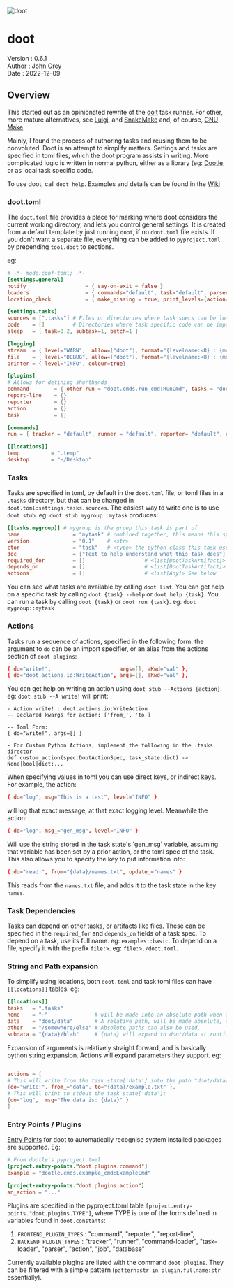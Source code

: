 ![doot](https://github.com/jgrey4296/doot/assets/5943270/170a5631-6175-4d92-8d66-e26aa2c2e472)
# doot
Version : 0.6.1  
Author  : John Grey  
Date    : 2022-12-09  

## Overview
This started out as an opinionated rewrite of the [doit](https://pydoit.org/contents.html) task runner.
For other, more mature alternatives, see [Luigi](https://github.com/spotify/luigi), and [SnakeMake](https://github.com/snakemake/snakemake)
and, of course, [GNU Make](https://www.gnu.org/software/make/).

Mainly, I found the process of authoring tasks and reusing them to be convoluted.
Doot is an attempt to simplify matters.
Settings and tasks are specified in toml files, which the doot program assists in writing.
More complicated logic is written in normal python, either as a library (eg: [Dootle](https://github.com/jgrey4296/dootle),
or as local task specific code.

To use doot, call `doot help`.
Examples and details can be found in the [Wiki](https://github.com/jgrey4296/doot/wiki)

### doot.toml
The `doot.toml` file provides a place for marking where doot considers the current working directory,
and lets you control general settings.
It is created from a default template by just running `doot`, if no `doot.toml` file exists.
If you don't want a separate file, everything can be added to `pyproject.toml` by prepending `tool.doot` to sections.

eg:
``` toml
# -*- mode:conf-toml; -*-
[settings.general]
notify                   = { say-on-exit = false }
loaders                  = { commands="default", task="default", parser="default"}
location_check           = { make_missing = true, print_levels={action="WARN", execute="WARN" } }

[settings.tasks]
sources = [".tasks"] # Files or directories where task specs can be loaded from, expanded according to [[locations]] keys
code    = []         # Directories where task specific code can be imported from, expanded according to [[locations]] keys
sleep   = { task=0.2, subtask=1, batch=1 }

[logging]
stream  = { level="WARN",  allow=["doot"], format="{levelname:<8} : {message}", colour=true }
file    = { level="DEBUG", allow=["doot"], format="{levelname:<8} : {message:<20} :|: (module:{module} line:{lineno} fn:{funcName})" }
printer = { level="INFO", colour=true}

[plugins]
# Allows for defining shorthands
command        = { other-run = "doot.cmds.run_cmd:RunCmd", tasks = "doot.cmds.list_cmd:ListCmd" }
report-line    = {}
reporter       = {}
action         = {}
task           = {}

[commands]
run = { tracker = "default", runner = "default", reporter= "default", report-line = []}

[[locations]]
temp          = ".temp"
desktop       = "~/Desktop"
```


### Tasks
Tasks are specified in toml, by default in the `doot.toml` file, or toml files in a `.tasks` directory, but that can be changed in `doot.toml:settings.tasks.sources`.
The easiest way to write one is to use `doot stub`.
eg: `doot stub mygroup::mytask` produces:

``` toml
[[tasks.mygroup]] # mygroup is the group this task is part of
name                 = "mytask" # combined together, this means this specific task is `mygroup::mytask`
version              = "0.1"    # <str>
ctor                 = "task"   # <type> the python class this task uses. See the plugins listed in 'doot plugins'
doc                  = ["Text to help understand what this task does"] # <list[str]>
required_for         = []                   # <list[DootTaskArtifact]> see below
depends_on           = []                   # <list[DootTaskArtifact]> see below
actions              = []                   # <list[Any]> See below
```

You can see what tasks are available by calling `doot list`.
You can get help on a specific task by calling `doot {task} --help` or `doot help {task}`.
You can run a task by calling `doot {task}` or `doot run {task}`.
eg: `doot mygroup::mytask`

### Actions
Tasks run a sequence of actions, specified in the following form. the argument to `do` can be an import specifier,
or an alias from the actions section of `doot plugins`:

``` toml
{ do="write!",                      args=[], aKwd="val" },
{ do="doot.actions.io:WriteAction", args=[], aKwd="val" },
```

You can get help on writing an action using `doot stub --Actions {action}`. eg: `doot stub --A write!` will print:

```
- Action write! : doot.actions.io:WriteAction
-- Declared kwargs for action: ['from_', 'to']

-- Toml Form:
{ do="write!", args=[] }

- For Custom Python Actions, implement the following in the .tasks director
def custom_action(spec:DootActionSpec, task_state:dict) -> None|bool|dict:...
```

When specifying values in toml you can use direct keys, or indirect keys.
For example, the action:
``` toml
{ do="log", msg="This is a test", level="INFO" }
```
will log that exact message, at that exact logging level.
Meanwhile the action:

``` toml
{ do="log", msg_="gen_msg", level="INFO" }
```
Will use the string stored in the task state's 'gen_msg' variable, assuming that variable has been set by a prior action, or the toml spec of the task.
This also allows you to specify the key to put information into:

``` toml
{ do="read!", from="{data}/names.txt", update_="names" }
```
This reads from the `names.txt` file, and adds it to the task state in the key `names`.

### Task Dependencies
Tasks can depend on other tasks, or artifacts like files.
These can be specified in the `required_for` and `depends_on` fields of a task spec.
To depend on a task, use its full name. eg: `examples::basic`.
To depend on a file, specify it with the prefix `file:>`. eg: `file:>./doot.toml`.

### String and Path expansion
To simplify using locations, both `doot.toml` and task toml files can have `[[locations]]` tables.
eg:
``` toml
[[locations]]
tasks   = ".tasks"
home    = "~"               # will be made into an absolute path when a task uses the {home} key in a path.
data    = "doot/data"       # A relative path, will be made absolute, according to cwd.
other   = "/somewhere/else" # Absolute paths can also be used.
subdata = "{data}/blah"     # {data} will expand to doot/data at runtime
```

Expansion of arguments is relatively straight forward, and is basically python string expansion.
Actions will expand parameters they support.
eg:
``` toml

actions = [
# This will write from the task state['data'] into the path "doot/data/example.txt":
{do="write!", from_="data", to="{data}/example.txt" },
# This will print to stdout the task state['data']:
{do="log",  msg="The data is: {data}" }
]
```

### Entry Points / Plugins
[Entry Points](https://packaging.python.org/en/latest/specifications/pyproject-toml/#entry-points) for doot to automatically recognise system installed packages are supported. Eg:

``` toml
# From dootle's pyproject.toml
[project.entry-points."doot.plugins.command"]
example = "dootle.cmds.example_cmd:ExampleCmd"

[project-entry-points."doot.plugins.action"]
an_action = "..."
```

Plugins are specified in the pyproject.toml table `[project.entry-points."doot.plugins.TYPE"]`,
where TYPE is one of the forms defined in variables found in `doot.constants`:
1) `FRONTEND_PLUGIN_TYPES` : "command", "reporter", "report-line",
2) `BACKEND_PLUGIN_TYPES`  : "tracker", "runner", "command-loader", "task-loader", "parser", "action", "job", "database"

Currently available plugins are listed with the command `doot plugins`.
They can be filtered with a simple pattern (`pattern:str in plugin.fullname:str` essentially).
